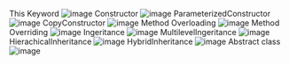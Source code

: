 This Keyword
![image](https://github.com/nisarg272772/OOPS-Concept/assets/106916524/7abce95e-856f-4a53-8354-0c3e7bb1f3fc)
Constructor
![image](https://github.com/nisarg272772/OOPS-Concept/assets/106916524/5a583e1c-376f-4639-9c00-87216989aa4e)
ParameterizedConstructor
![image](https://github.com/nisarg272772/OOPS-Concept/assets/106916524/0aa7a73d-27dc-47cd-baac-70a6c642fe7d)
CopyConstructor
![image](https://github.com/nisarg272772/OOPS-Concept/assets/106916524/2b6bd947-a85d-45a6-85e4-3d76c188333f)
Method Overloading
![image](https://github.com/nisarg272772/OOPS-Concept/assets/106916524/d5cc524e-f5be-4fb2-9a8b-499a10dbf0cb)
Method Overriding
![image](https://github.com/nisarg272772/OOPS-Concept/assets/106916524/a14de645-ba57-4f53-bbad-37a9655d27c0)
Ingeritance
![image](https://github.com/nisarg272772/OOPS-Concept/assets/106916524/66b58ee2-ec04-4493-af51-3236614ce538)
MultilevelIngeritance
![image](https://github.com/nisarg272772/OOPS-Concept/assets/106916524/f376d1d8-2793-4b98-93bf-7e1b65d21995)
HierachicalInheritance
![image](https://github.com/nisarg272772/OOPS-Concept/assets/106916524/ce05224e-0fee-44ed-bc1b-10fb08fc2e92)
HybridInheritance
![image](https://github.com/nisarg272772/OOPS-Concept/assets/106916524/761a7902-a8c4-40b8-b1cb-417269ba77c0)
Abstract class
![image](https://github.com/nisarg272772/OOPS-Concept/assets/106916524/ee1351e8-f9d6-43e0-8b69-36a08c4cbc70)

